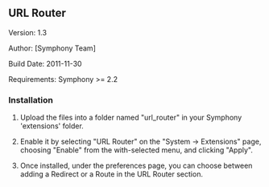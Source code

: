 ## URL Router ##

Version: 1.3

Author: [Symphony Team]

Build Date: 2011-11-30

Requirements: Symphony >= 2.2

### Installation ###

1. Upload the files into a folder named "url_router" in your Symphony 'extensions' folder.

2. Enable it by selecting "URL Router" on the "System -> Extensions" page, choosing "Enable" from the with-selected menu, and clicking "Apply".

3. Once installed, under the preferences page, you can choose between adding a Redirect or a Route in the URL Router section.